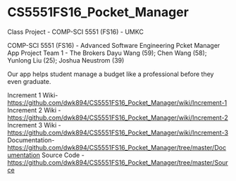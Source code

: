 # CS5551FS16_Pocket_Manager
Class Project - COMP-SCI 5551 (FS16) - UMKC

COMP-SCI 5551 (FS16) - Advanced Software Engineering
Pcket Manager App
Project Team 1 - The Brokers
Dayu Wang (59); 
Chen Wang (58); 
Yunlong Liu (25); 
Joshua Neustrom (39)

Our app helps student manage a budget like a professional before they even graduate. 

Increment 1 Wiki- https://github.com/dwk894/CS5551FS16_Pocket_Manager/wiki/Increment-1
Increment 2 Wiki - https://github.com/dwk894/CS5551FS16_Pocket_Manager/wiki/Increment-2
Increment 3 Wiki - https://github.com/dwk894/CS5551FS16_Pocket_Manager/wiki/Increment-3
Documentation-https://github.com/dwk894/CS5551FS16_Pocket_Manager/tree/master/Documentation 
Source Code - https://github.com/dwk894/CS5551FS16_Pocket_Manager/tree/master/Source


